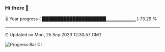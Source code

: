 ### Hi there 👋

⏳ Year progress { █████████████████████▁▁▁▁▁▁▁▁▁ } 73.29 %

---

⏰ Updated on Mon, 25 Sep 2023 12:30:57 GMT

![Progress Bar CI](https://github.com/liununu/liununu/workflows/Progress%20Bar%20CI/badge.svg)

